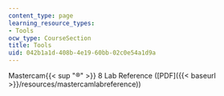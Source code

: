 ```yaml
---
content_type: page
learning_resource_types:
- Tools
ocw_type: CourseSection
title: Tools
uid: 042b1a1d-408b-4e19-60bb-02c0e54a1d9a
---
```


Mastercam{{< sup "®" >}} 8 Lab Reference ([PDF]({{< baseurl >}}/resources/mastercamlabreference))